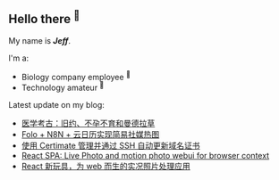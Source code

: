 ## Hello there <sup>👋</sup>  

My name is **_Jeff_**.  

I'm a:  

- Biology company employee <sup>🧬</sup>   
- Technology amateur <sup>📱</sup>    

Latest update on my blog:
  
- [医学考古：旧约、不孕不育和曼德拉草](https://blog.zzbd.org/fertility-in-bible/) 
- [Folo + N8N + 云日历实现简易社媒热图](https://blog.zzbd.org/folo-n8n-calendar/) 
- [使用 Certimate 管理并通过 SSH 自动更新域名证书](https://blog.zzbd.org/certimate-101/) 
- [React SPA: Live Photo and motion photo webui for browser context](https://blog.zzbd.org/en/motion-live-photo-webui/) 
- [React 新玩具，为 web 而生的实况照片处理应用](https://blog.zzbd.org/motion-live-photo-webui/) 
